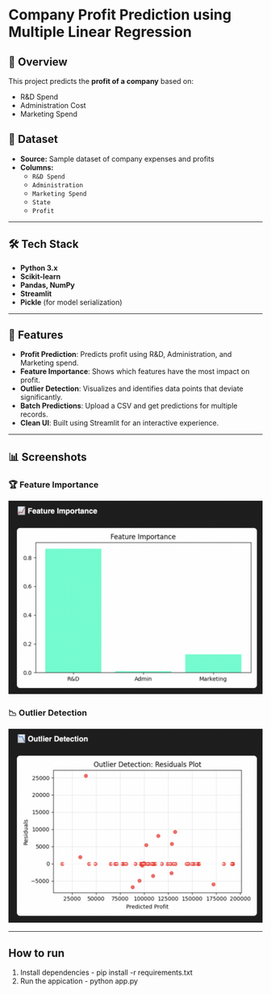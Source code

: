 # Company Profit Prediction using Multiple Linear Regression

## 📌 Overview
This project predicts the **profit of a company** based on:
- R&D Spend
- Administration Cost
- Marketing Spend

## 📂 Dataset
- **Source:** Sample dataset of company expenses and profits
- **Columns:**
  - `R&D Spend`
  - `Administration`
  - `Marketing Spend`
  - `State`
  - `Profit`

---

## 🛠️ Tech Stack
- **Python 3.x**
- **Scikit-learn**
- **Pandas, NumPy**
- **Streamlit**
- **Pickle** (for model serialization)

---


## 🚀 Features
- **Profit Prediction**: Predicts profit using R&D, Administration, and Marketing spend.
- **Feature Importance**: Shows which features have the most impact on profit.
- **Outlier Detection**: Visualizes and identifies data points that deviate significantly.
- **Batch Predictions**: Upload a CSV and get predictions for multiple records.
- **Clean UI**: Built using Streamlit for an interactive experience.

---

## 📊 Screenshots

### 🏆 Feature Importance
![Feature Importance](screenshots/feature.png)

### 📉 Outlier Detection
![Outliers](screenshots/outliers.png)

---

## How to run 

1. Install dependencies - pip install -r requirements.txt
2. Run the appication - python app.py

